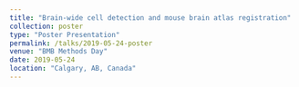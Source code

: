 ```yaml
---
title: "Brain-wide cell detection and mouse brain atlas registration"
collection: poster
type: "Poster Presentation"
permalink: /talks/2019-05-24-poster
venue: "BMB Methods Day"
date: 2019-05-24
location: "Calgary, AB, Canada"
---
```

